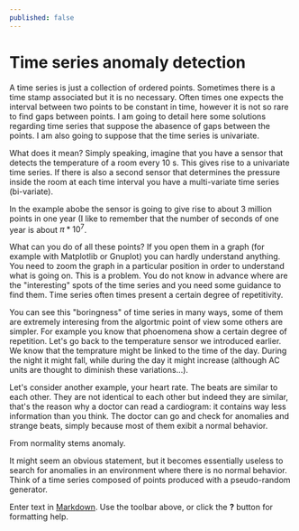 ```yaml
---
published: false
---
```

# Time series anomaly detection

A time series is just a collection of ordered points. Sometimes there is a time stamp associated but it is no necessary. Often times one expects the interval between two points to be constant in time, however it
is not so rare to find gaps between points. I am going to detail here some solutions regarding time series
that suppose the abasence of gaps between the points. I am also going to suppose that the time series is univariate. 

What does it mean? Simply speaking, imagine that you have a sensor that detects the temperature of a room
every 10 s. This gives rise to a univariate time series. If there is also a second sensor that determines 
the pressure inside the room at each time interval you have a multi-variate time series (bi-variate).

In the example abobe the sensor is going to give rise to about 3 million points in one year (I like to remember that the number of seconds of one year is about $\pi * 10^7$. 

What can you do of all these points?
If you open them in a graph (for example with Matplotlib or Gnuplot) you can hardly understand anything.
You need to zoom the graph in a particular position in order to understand what is going on. This is a problem. You do not know in advance where are the "interesting" spots of the time series and you need 
some guidance to find them. Time series often times present a certain degree of repetitivity. 

You can see this "boringness" of time series in many ways, some of them are extremely interesing from the
algortmic point of view some others are simpler.
For example you know that phoenomena show a certain degree of repetition. Let's go back to the temperature
sensor we introduced earlier. We know that the temprature might be linked to the time of the day. During the night it might fall, while during the day it might increase (although AC units are thought to diminish these variations...).

Let's consider another example, your heart rate. The beats are similar to each other. They are not identical
to each other but indeed they are similar, that's the reason why a doctor can read a cardiogram: it contains way less information than you think. The doctor can go and check for anomalies and strange beats, simply because most of them exibit a normal behavior. 

From normality stems anomaly. 

It might seem an obvious statement, but it becomes essentially useless to search for anomalies in an environment where there is no normal behavior. Think of a time series composed of points produced with 
a pseudo-random generator. 




Enter text in [Markdown](http://daringfireball.net/projects/markdown/). Use the toolbar above, or click the **?** button for formatting help.
